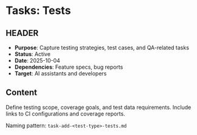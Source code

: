 # Tasks: Tests

## HEADER
- **Purpose**: Capture testing strategies, test cases, and QA-related tasks
- **Status**: Active
- **Date**: 2025-10-04
- **Dependencies**: Feature specs, bug reports
- **Target**: AI assistants and developers

## Content
Define testing scope, coverage goals, and test data requirements. Include links to CI configurations and coverage reports.

Naming pattern: `task-add-<test-type>-tests.md`

